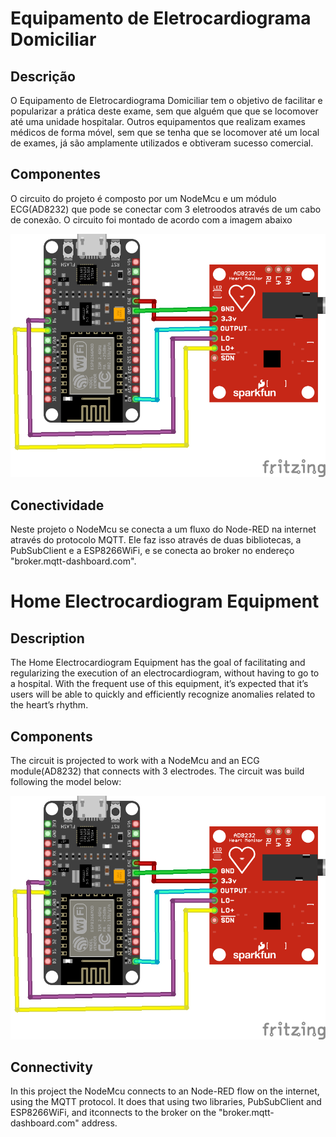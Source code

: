 # Equipamento de Eletrocardiograma Domiciliar

## Descrição
O Equipamento de Eletrocardiograma Domiciliar tem o objetivo de facilitar e popularizar a prática deste exame, sem que alguém que que se locomover até uma unidade hospitalar. Outros equipamentos que realizam exames médicos de forma móvel, sem que se tenha que se locomover até um local de exames, já são amplamente utilizados e obtiveram sucesso comercial.

## Componentes
O circuito do projeto é composto por um NodeMcu e um módulo ECG(AD8232) que pode se conectar com 3 eletroodos através de um cabo de conexão. O circuito foi montado de acordo com a imagem abaixo 

![alt text](https://github.com/arthurgcorrea/Ecg/blob/7722439268c9c18847e11d441b4d22304f823f24/Modelo%20Circuito.png)

## Conectividade
Neste projeto o NodeMcu se conecta a um fluxo do Node-RED na internet através do protocolo MQTT. Ele faz isso através de duas bibliotecas, a PubSubClient e a ESP8266WiFi, e se conecta ao broker no endereço "broker.mqtt-dashboard.com".

#
#

# Home Electrocardiogram Equipment

## Description
The Home Electrocardiogram Equipment has the goal of facilitating and regularizing the execution of an electrocardiogram, without having to go to a hospital. With the frequent use of this equipment, it’s expected that it’s users will be able to quickly and efficiently recognize anomalies related to the heart’s rhythm.

## Components
The circuit is projected to work with a NodeMcu and an ECG module(AD8232) that connects with 3 electrodes. The circuit was build following the model below:

![alt text](https://github.com/arthurgcorrea/Ecg/blob/7722439268c9c18847e11d441b4d22304f823f24/Modelo%20Circuito.png)

## Connectivity
In this project the NodeMcu connects to an Node-RED flow on the internet, using the MQTT protocol. It does that using two libraries, PubSubClient and ESP8266WiFi, and itconnects to the broker on the "broker.mqtt-dashboard.com" address.
